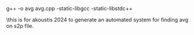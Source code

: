 g++ -o avg avg.cpp -static-libgcc -static-libstdc++

\\this is for akoustis 2024 to generate an automated system for finding avg on s2p file. 